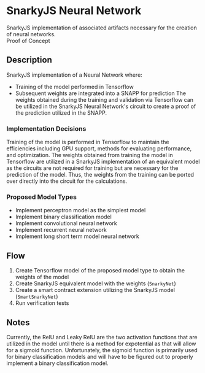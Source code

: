 # SnarkyJS Neural Network
SnarkyJS implementation of associated artifacts necessary for the creation of neural networks. <br>
Proof of Concept

## Description
SnarkyJS implementation of a Neural Network where:
 - Training of the model performed in Tensorflow
 - Subsequent weights are integrated into a SNAPP for prediction
The weights obtained during the training and validation via Tensorflow can be utilized in the
SnarkyJS Neural Network's circuit to create a proof of the prediction utilized in the SNAPP.

### Implementation Decisions
Training of the model is performed in Tensorflow to maintain the efficiencies including GPU 
support, methods for evaluating performance, and optimization. The weights obtained from 
training the model in Tensorflow are utilized in a SnarkyJS implementation of an equivalent 
model as the circuits are not required for training but are necessary for the prediction of 
the model. Thus, the weights from the training can be ported over directly into the circuit 
for the calculations. 

### Proposed Model Types
 - Implement perceptron model as the simplest model 
 - Implement binary classification model
 - Implement convolutional neural network
 - Implement recurrent neural network
 - Implement long short term model neural network

## Flow
 1. Create Tensorflow model of the proposed model type to obtain the weights of the model
 2. Create SnarkyJS equivalent model with the weights (`SnarkyNet`)
 3. Create a smart contract extension utilizing the SnarkyJS model (`SmartSnarkyNet`)
 4. Run verification tests

## Notes
Currently, the RelU and Leaky RelU are the two activation functions that are utilized in 
the model until there is a method for expotential as that will allow for a sigmoid function.
Unfortunately, the sigmoid function is primarily used for binary classification models and
will have to be figured out to properly implement a binary classification model. 
